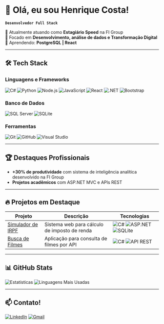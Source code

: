 # 👋 Olá, eu sou Henrique Costa! 

**`Desenvolvedor Full Stack`**

💼 Atualmente atuando como **Estagiário Speed** na FI Group  
🚀 Focado em **Desenvolvimento, análise de dados e Transformação Digital**  
🌱 Aprendendo: **PostgreSQL | React**

---

## 🛠️ Tech Stack

### **Linguagens e Frameworks**
![C#](https://img.shields.io/badge/C%23-239120?style=for-the-badge&logo=c-sharp&logoColor=white)
![Python](https://img.shields.io/badge/Python-3776AB?style=for-the-badge&logo=python&logoColor=white)
![Node.js](https://img.shields.io/badge/node.js-339933?style=for-the-badge&logo=Node.js&logoColor=white)
![JavaScript](https://img.shields.io/badge/JavaScript-F7DF1E?style=for-the-badge&logo=javascript&logoColor=black)
![React](https://img.shields.io/badge/-React.Js-61DAFB?logo=react&logoColor=white&style=for-the-badge)
![.NET](https://img.shields.io/badge/.NET-512BD4?style=for-the-badge&logo=dotnet&logoColor=white)
![Bootstrap](https://img.shields.io/badge/Bootstrap-7952B3?style=for-the-badge&logo=bootstrap&logoColor=white)

### **Banco de Dados**
![SQL Server](https://img.shields.io/badge/SQL_Server-CC2927?style=for-the-badge&logo=microsoft-sql-server&logoColor=white)
![SQLite](https://img.shields.io/badge/SQLite-003B57?style=for-the-badge&logo=sqlite&logoColor=white)

### **Ferramentas**
![Git](https://img.shields.io/badge/Git-F05032?style=for-the-badge&logo=git&logoColor=white)
![GitHub](https://img.shields.io/badge/GitHub-181717?style=for-the-badge&logo=github&logoColor=white)
![Visual Studio](https://img.shields.io/badge/Visual_Studio-5C2D91?style=for-the-badge&logo=visual-studio&logoColor=white)

---

## 🏆 Destaques Profissionais

- **+30% de produtividade** com sistema de inteligência analítica desenvolvido na FI Group
- **Projetos acadêmicos** com ASP.NET MVC e APIs REST

---

## 🔥 Projetos em Destaque

| Projeto | Descrição | Tecnologias |
|---------|-----------|-------------|
| [Simulador de IRPF](https://github.com/henricostaa/Projeto_MVC) | Sistema web para cálculo de imposto de renda | ![C#](https://img.shields.io/badge/-C%23-239120) ![ASP.NET](https://img.shields.io/badge/-ASP.NET-512BD4) ![SQLite](https://img.shields.io/badge/-SQLite-003B57) |
| [Busca de Filmes](https://github.com/henricostaa/Filmes) | Aplicação para consulta de filmes por API | ![C#](https://img.shields.io/badge/-C%23-239120) ![API REST](https://img.shields.io/badge/-API_REST-FF6C37) | [Gerenciador de Tarefas](https://github.com/henricostaa/react-project) | Aplicação para gerenciamento de tarefas do dia a dia | ![Node](https://img.shields.io/badge/node.js-339933) ![React](https://img.shields.io/badge/-React.Js-61DAFB)|

---

## 📊 GitHub Stats

![Estatísticas](https://github-readme-stats.vercel.app/api?username=henricostaa&show_icons=true&theme=dracula&hide_border=true)
![Linguagens Mais Usadas](https://github-readme-stats.vercel.app/api/top-langs/?username=henricostaa&layout=compact&theme=dracula&hide_border=true)

---

## 📫 Contato!

[![LinkedIn](https://img.shields.io/badge/LinkedIn-0A66C2?style=for-the-badge&logo=linkedin&logoColor=white)](https://www.linkedin.com/in/henriquecostadsantos/)
[![Gmail](https://img.shields.io/badge/Gmail-D14836?style=for-the-badge&logo=gmail&logoColor=white)](mailto:hcostadsantos@gmail.com)

